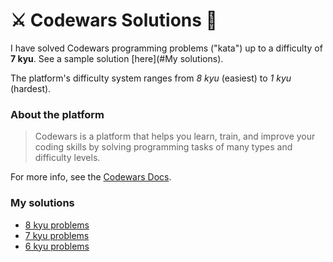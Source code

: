 :crossed_swords: Codewars Solutions :bow_and_arrow:
=================================================

I have solved Codewars programming problems ("kata") up to a difficulty of **7 kyu**. See a sample solution [here](#My solutions).

The platform's difficulty system ranges from _8 kyu_ (easiest) to _1 kyu_ (hardest).

### About the platform
> Codewars is a platform that helps you learn, train, and improve your coding skills by solving
programming tasks of many types and difficulty levels.

For more info, see the [Codewars Docs](https://docs.codewars.com). 

### My solutions
* [8 kyu problems](./8-kyu)
* [7 kyu problems](./7-kyu)
* [6 kyu problems](./6-kyu)

